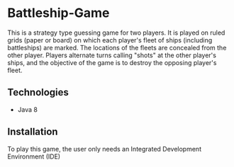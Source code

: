 # Battleship-Game
This is a strategy type guessing game for two players. It is played on ruled grids (paper or board) on which each player's fleet of ships (including battleships) are marked. The locations of the fleets are concealed from the other player. 
Players alternate turns calling "shots" at the other player's ships, and the objective of the game is to destroy the opposing player's fleet.

## Technologies

 * Java 8
 
## Installation

To play this game, the user only needs an Integrated Development Environment (IDE)
